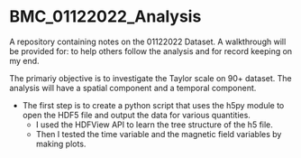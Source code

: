 # BMC_01122022_Analysis
A repository containing notes on the 01122022 Dataset. A walkthrough will be provided for: to help others follow the analysis and for record keeping on my end.


The primariy objective is to investigate the Taylor scale on 90+ dataset. The analysis will have a spatial component and a temporal component.

- The first step is to create a python script that uses the h5py module to open the HDF5 file and output the data for various quantities.
  - I used the HDFView API to learn the tree structure of the h5 file.
  - Then I tested the time variable and the magnetic field variables by making plots.

